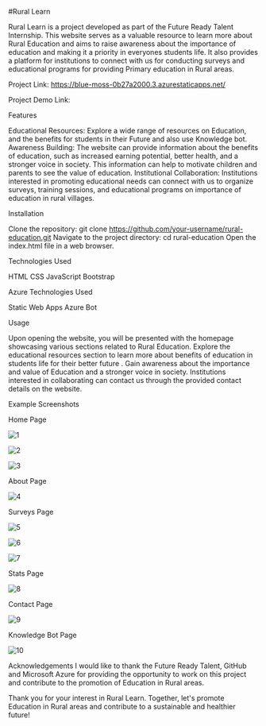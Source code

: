 #Rural Learn

Rural Learn is a project developed as part of the Future Ready Talent Internship. This website serves as a valuable resource to learn more about Rural Education and aims to raise awareness about the importance of education and making it a priority in everyones students life. It also provides a platform for institutions to connect with us for conducting surveys and educational programs for providing Primary education in Rural areas.

Project Link: https://blue-moss-0b27a2000.3.azurestaticapps.net/

Project Demo Link: 

Features

Educational Resources: Explore a wide range of resources on Education, and the benefits for students in their Future and also use Knowledge bot.
Awareness Building: The website can provide information about the benefits of education, such as increased earning potential, better health, and a stronger voice in society. This information can help to motivate children and parents to see the value of education.
Institutional Collaboration: Institutions interested in promoting educational needs can connect with us to organize surveys, training sessions, and educational programs on importance of education in rural villages.

Installation

Clone the repository: git clone https://github.com/your-username/rural-education.git
Navigate to the project directory: cd rural-education
Open the index.html file in a web browser.

Technologies Used

HTML
CSS
JavaScript
Bootstrap

Azure Technologies Used

Static Web Apps
Azure Bot

Usage

Upon opening the website, you will be presented with the homepage showcasing various sections related to Rural Education.
Explore the educational resources section to learn more about benefits of education in students life for their better future .
Gain awareness about the importance and value of Education and a stronger voice in society.
Institutions interested in collaborating can contact us through the provided contact details on the website.

Example Screenshots

Home Page

![1](https://github.com/MonikaBadam/Rural-Education/assets/126134987/4d9ccc3f-462b-46db-96ad-b5f4d04b780b)


![2](https://github.com/MonikaBadam/Rural-Education/assets/126134987/90742854-259c-48dc-9751-a71de19f872b)


![3](https://github.com/MonikaBadam/Rural-Education/assets/126134987/517b77cf-9174-4751-a774-c7eb3d4aef34)



About Page

![4](https://github.com/MonikaBadam/Rural-Education/assets/126134987/c0de4efe-8d1b-4a29-abf1-6f2a9883ec8f)


Surveys Page

![5](https://github.com/MonikaBadam/Rural-Education/assets/126134987/b9d9809b-5fb9-4657-9d13-2f7a755868bb)


![6](https://github.com/MonikaBadam/Rural-Education/assets/126134987/04ca0dd7-1e01-4ac4-bf7d-54b51f79a3e9)



![7](https://github.com/MonikaBadam/Rural-Education/assets/126134987/55ee20b4-a86f-44f5-b02f-87e04ffeeb2f)



Stats Page


![8](https://github.com/MonikaBadam/Rural-Education/assets/126134987/c693cbfd-1a95-4d69-b434-3a838d16ff4a)



Contact Page

![9](https://github.com/MonikaBadam/Rural-Education/assets/126134987/7a479f1c-0a76-49ef-84d7-a7a7f25cfb9d)


Knowledge Bot Page


![10](https://github.com/MonikaBadam/Rural-Education/assets/126134987/f875da01-4843-431d-a66f-d123edc40a4b)


Acknowledgements
I would like to thank the Future Ready Talent, GitHub and Microsoft Azure for providing the opportunity to work on this project and contribute to the promotion of Education in Rural areas.

Thank you for your interest in Rural Learn. Together, let's promote Education in Rural areas and contribute to a sustainable and healthier future!
